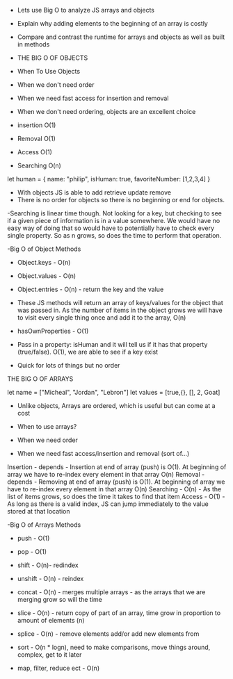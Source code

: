 - Lets use Big O to analyze JS arrays and objects
- Explain why adding elements to the beginning of an array is costly
- Compare and contrast the runtime for arrays and objects as well as built in methods

- THE BIG O OF OBJECTS

- When To Use Objects

- When we don't need order
- When we need fast access for insertion and removal
- When we don't need ordering, objects are an excellent choice
- insertion O(1)
- Removal O(1)
- Access O(1)
- Searching O(n)

let human = {
name: "philip",
isHuman: true,
favoriteNumber: [1,2,3,4]
}

- With objects JS is able to add retrieve update remove
- There is no order for objects so there is no beginning or end for objects.

-Searching is linear time though. Not looking for a key, but checking to see if a given piece of information is in a value somewhere.
We would have no easy way of doing that so would have to potentially have to check every single property. So as n grows, so does the time to perform that operation.

-Big O of Object Methods

- Object.keys - O(n)
- Object.values - O(n)
- Object.entries - O(n) - return the key and the value
- These JS methods will return an array of keys/values for the object that was passed in. As the number of items in the object grows we will have to visit every single thing once and add it to the array, O(n)

- hasOwnProperties - O(1)
- Pass in a property: isHuman and it will tell us if it has that property (true/false). O(1), we are able to see if a key exist

- Quick for lots of things but no order

THE BIG O OF ARRAYS

let name = ["Micheal", "Jordan", "Lebron"]
let values = [true,{}, [], 2, Goat]

- Unlike objects, Arrays are ordered, which is useful but can come at a cost

- When to use arrays?
- When we need order
- When we need fast access/insertion and removal (sort of...)

Insertion - depends - Insertion at end of array (push) is O(1). At beginning of array we have to re-index every element in that array O(n)
Removal - depends - Removing at end of array (push) is O(1). At beginning of array we have to re-index every element in that array O(n)
Searching - O(n) - As the list of items grows, so does the time it takes to find that item
Access - O(1) - As long as there is a valid index, JS can jump immediately to the value stored at that location

-Big O of Arrays Methods

- push - O(1)
- pop - O(1)
- shift - O(n)- redindex
- unshift - O(n) - reindex

- concat - O(n) - merges multiple arrays - as the arrays that we are merging grow so will the time
- slice - O(n) - return copy of part of an array, time grow in proportion to amount of elements (n)
- splice - O(n) - remove elements add/or add new elements from

- sort - O(n \* logn), need to make comparisons, move things around, complex, get to it later
- map, filter, reduce ect - O(n)
